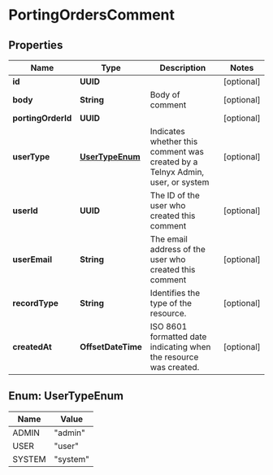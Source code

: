 

# PortingOrdersComment


## Properties

| Name | Type | Description | Notes |
|------------ | ------------- | ------------- | -------------|
|**id** | **UUID** |  |  [optional] |
|**body** | **String** | Body of comment |  [optional] |
|**portingOrderId** | **UUID** |  |  [optional] |
|**userType** | [**UserTypeEnum**](#UserTypeEnum) | Indicates whether this comment was created by a Telnyx Admin, user, or system |  [optional] |
|**userId** | **UUID** | The ID of the user who created this comment |  [optional] |
|**userEmail** | **String** | The email address of the user who created this comment |  [optional] |
|**recordType** | **String** | Identifies the type of the resource. |  [optional] |
|**createdAt** | **OffsetDateTime** | ISO 8601 formatted date indicating when the resource was created. |  [optional] |



## Enum: UserTypeEnum

| Name | Value |
|---- | -----|
| ADMIN | &quot;admin&quot; |
| USER | &quot;user&quot; |
| SYSTEM | &quot;system&quot; |



